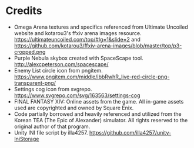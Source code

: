 # Credits

- Omega Arena textures and specifics referenced from Ultimate Uncoiled website and kotarou3's ffxiv arena images resource. https://ultimateuncoiled.com/top/#lg=1&slide=2 and https://github.com/kotarou3/ffxiv-arena-images/blob/master/top/p3-cropped.png
- Purple Nebula skybox created with SpaceScape tool. http://alexcpeterson.com/spacescape/
- Enemy List circle icon from pngitem. https://www.pngitem.com/middle/ibbRwhR_live-red-circle-png-transparent-png/
- Settings cog icon from svgrepo. https://www.svgrepo.com/svg/163563/settings-cog
- FINAL FANTASY XIV: Online assets from the game. All in-game assets used are copyrighted and owned by Square Enix.
- Code partially borrowed and heavily referenced and utilized from the Korean TEA (The Epic of Alexander) simulator. All rights reserved to the original author of that program.
- Unity INI file script by illa4257. https://github.com/illa4257/unity-IniStorage 
